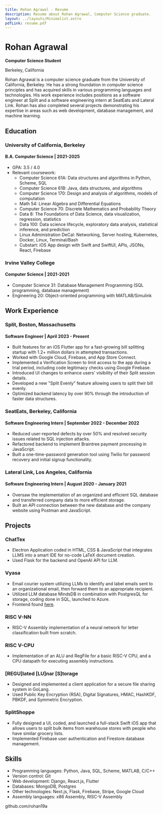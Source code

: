 ```yaml
---
title: Rohan Agrawal - Resume
description: Resume about Rohan Agrawal, Computer Science graduate.
layout: ../layouts/Minimalist.astro
pdfLink: resume.pdf
---
```


# Rohan Agrawal 

**Computer Science Student**

Berkeley, California

Rohan Agrawal is a computer science graduate from the University of California, Berkeley. He has a strong foundation in computer science principles and has acquired skills in various programming languages and technologies. His work experience includes positions as a software engineer at Split and a software engineering intern at SeatEats and Lateral Link. Rohan has also completed several projects demonstrating his expertise in areas such as web development, database management, and machine learning.

## Education

### University of California, Berkeley

#### B.A. Computer Science | 2021-2025

- GPA: 3.5 / 4.0
- Relevant coursework:
  - Computer Science 61A: Data structures and algorithms in Python, Scheme, SQL
  - Computer Science 61B: Java, data structures, and algorithms
  - Computer Science 170: Design and analysis of algorithms, models of computation
  - Math 54: Linear Algebra and Differential Equations
  - Computer Science 70: Discrete Mathematics and Probability Theory
  - Data 8: The Foundations of Data Science, data visualization, regression, statistics
  - Data 100: Data science lifecycle, exploratory data analysis, statistical inference, and prediction
  - Linux Administration DeCal: Networking, Server hosting, Kubernetes, Docker, Linux, Terminal/Bash
  - Cubstart: iOS App design with Swift and SwiftUI, APIs, JSONs, React, Firebase

### Irvine Valley College

#### Computer Science | 2021-2021

- Computer Science 31: Database Management Programming (SQL programming, database management)
- Engineering 20: Object-oriented programming with MATLAB/Simulink

## Work Experience

### Split, Boston, Massachusetts

#### Software Engineer | April 2023 - Present

- Built features for an iOS Flutter app for a fast-growing bill splitting startup with 1.2+ million dollars in attempted transactions.
- Worked with Google Cloud, Firebase, and App Store Connect.
- Implemented a Verification Screen to limit access to the app during a trial period, including code legitimacy checks using Google Firebase.
- Introduced UI changes to enhance users' visibility of their Split session details.
- Developed a new "Split Evenly" feature allowing users to split their bill evenly.
- Optimized backend latency by over 90% through the introduction of faster data structures.

### SeatEats, Berkeley, California

#### Software Engineering Intern | September 2022 - December 2022

- Reduced user-reported defects by over 50% and resolved security issues related to SQL injection attacks.
- Refactored backend to implement Braintree payment processing in JavaScript.
- Built a one-time-password generation tool using Twilio for password recovery and initial signup functionality.

### Lateral Link, Los Angeles, California

#### Software Engineering Intern | August 2020 - January 2021

- Oversaw the implementation of an organized and efficient SQL database and transferred company data to more efficient storage.
- Built an API connection between the new database and the company website using Postman and JavaScript.

## Projects

### ChatTex

- Electron Application coded in HTML, CSS & JavaScript that integrates LLMS into a smart IDE for no-code LaTeX document creation.
- Used Flask for the backend and OpenAI API for LLM.

### Vyasa

- Email courier system utilizing LLMs to identify and label emails sent to an organizational email, then forward them to an appropriate recipient.
- Utilized LLM database MindsDB in combination with PostgresQL for storage, coding done in SQL, launched to Azure.
- Frontend found [here](frontend-link).

### RISC V-NN

- RISC-V Assembly implementation of a neural network for letter classification built from scratch.

### RISC V-CPU

- Implementation of an ALU and RegFile for a basic RISC-V CPU, and a CPU datapath for executing assembly instructions.

### [REGU]lated [LU]nar [S]torage

- Designed and implemented a client application for a secure file sharing system in GoLang.
- Used Public Key Encryption (RSA), Digital Signatures, HMAC, HashKDF, PBKDF, and Symmetric Encryption.

### SplitShoppe

- Fully designed a UI, coded, and launched a full-stack Swift iOS app that allows users to split bulk items from warehouse stores with people who have similar grocery lists.
- Implemented Firebase user authentication and Firestore database management.

## Skills

- Programming languages: Python, Java, SQL, Scheme, MATLAB, C/C++
- Version control: Git
- Web development: Django, React.js, Flutter
- Databases: MongoDB, Postgres
- Other technologies: Next.js, Flask, Firebase, Stripe, Google Cloud
- Assembly languages: x86 Assembly, RISC-V Assembly

github.com/rohan19a